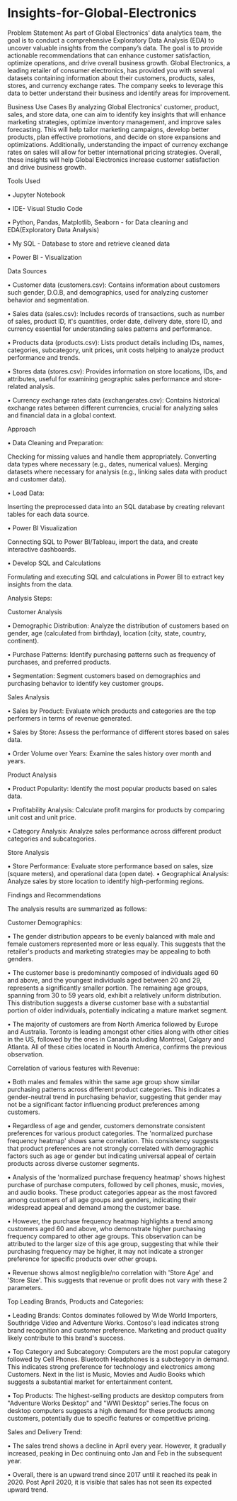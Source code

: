 # Insights-for-Global-Electronics
Problem Statement
As part of Global Electronics' data analytics team, the goal is to conduct a comprehensive Exploratory Data Analysis (EDA) to uncover valuable insights from the company’s data. The goal is to provide actionable recommendations that can enhance customer satisfaction, optimize operations, and drive overall business growth. Global Electronics, a leading retailer of consumer electronics, has provided you with several datasets containing information about their customers, products, sales, stores, and currency exchange rates. The company seeks to leverage this data to better understand their business and identify areas for improvement.

Business Use Cases
By analyzing Global Electronics' customer, product, sales, and store data, one can aim to identify key insights that will enhance marketing strategies, optimize inventory management, and improve sales forecasting. This will help tailor marketing campaigns, develop better products, plan effective promotions, and decide on store expansions and optimizations. Additionally, understanding the impact of currency exchange rates on sales will allow for better international pricing strategies. Overall, these insights will help Global Electronics increase customer satisfaction and drive business growth.

Tools Used

• Jupyter Notebook

• IDE- Visual Studio Code

• Python, Pandas, Matplotlib, Seaborn - for Data cleaning and EDA(Exploratory Data Analysis)

• My SQL - Database to store and retrieve cleaned data

• Power BI - Visualization

Data Sources

• Customer data (customers.csv): Contains information about customers such gender, D.O.B, and demographics, used for analyzing customer behavior and segmentation.

• Sales data (sales.csv): Includes records of transactions, such as number of sales, product ID, it's quantities, order date, delivery date, store ID, and currency essential for understanding sales patterns and performance.

• Products data (products.csv): Lists product details including IDs, names, categories, subcategory, unit prices, unit costs helping to analyze product performance and trends.

• Stores data (stores.csv): Provides information on store locations, IDs, and attributes, useful for examining geographic sales performance and store-related analysis.

• Currency exchange rates data (exchangerates.csv): Contains historical exchange rates between different currencies, crucial for analyzing sales and financial data in a global context.

Approach

• Data Cleaning and Preparation:

Checking for missing values and handle them appropriately. Converting data types where necessary (e.g., dates, numerical values). Merging datasets where necessary for analysis (e.g., linking sales data with product and customer data).

• Load Data:

Inserting the preprocessed data into an SQL database by creating relevant tables for each data source.

• Power BI Visualization

Connecting SQL to Power BI/Tableau, import the data, and create interactive dashboards.

• Develop SQL and Calculations

Formulating and executing SQL and calculations in Power BI to extract key insights from the data.

Analysis Steps:

Customer Analysis

• Demographic Distribution: Analyze the distribution of customers based on gender, age (calculated from birthday), location (city, state, country, continent).

• Purchase Patterns: Identify purchasing patterns such as frequency of purchases, and preferred products.

• Segmentation: Segment customers based on demographics and purchasing behavior to identify key customer groups.

Sales Analysis

• Sales by Product: Evaluate which products and categories are the top performers in terms of revenue generated.

• Sales by Store: Assess the performance of different stores based on sales data.

• Order Volume over Years: Examine the sales history over month and years.

Product Analysis

• Product Popularity: Identify the most popular products based on sales data.

• Profitability Analysis: Calculate profit margins for products by comparing unit cost and unit price.

• Category Analysis: Analyze sales performance across different product categories and subcategories.

Store Analysis

• Store Performance: Evaluate store performance based on sales, size (square meters), and operational data (open date). • Geographical Analysis: Analyze sales by store location to identify high-performing regions.

Findings and Recommendations

The analysis results are summarized as follows:

Customer Demographics:

• The gender distribution appears to be evenly balanced with male and female customers represented more or less equally. This suggests that the retailer's products and marketing strategies may be appealing to both genders.

• The customer base is predominantly composed of individuals aged 60 and above, and the youngest individuals aged between 20 and 29, represents a significantly smaller portion. The remaining age groups, spanning from 30 to 59 years old, exhibit a relatively uniform distribution. This distribution suggests a diverse customer base with a substantial portion of older individuals, potentially indicating a mature market segment.

• The majority of customers are from North America followed by Europe and Australia. Toronto is leading amongst other cities along with other cities in the US, followed by the ones in Canada including Montreal, Calgary and Atlanta. All of these cities located in Nourth America, confirms the previous observation.

Correlation of various features with Revenue:

• Both males and females within the same age group show similar purchasing patterns across different product categories. This indicates a gender-neutral trend in purchasing behavior, suggesting that gender may not be a significant factor influencing product preferences among customers.

• Regardless of age and gender, customers demonstrate consistent preferences for various product categories. The 'normalized purchase frequency heatmap' shows same correlation. This consistency suggests that product preferences are not strongly correlated with demographic factors such as age or gender but indicating universal appeal of certain products across diverse customer segments.

• Analysis of the 'normalized purchase frequency heatmap' shows highest purchase of purchase computers, followed by cell phones, music, movies, and audio books. These product categories appear as the most favored among customers of all age groups and genders, indicating their widespread appeal and demand among the customer base.

• However, the purchase frequency heatmap highlights a trend among customers aged 60 and above, who demonstrate higher purchasing frequency compared to other age groups. This observation can be attributed to the larger size of this age group, suggesting that while their purchasing frequency may be higher, it may not indicate a stronger preference for specific products over other groups.

• Revenue shows almost negligible/no correlation with 'Store Age' and 'Store Size'. This suggests that revenue or profit does not vary with these 2 parameters.

Top Leading Brands, Products and Categories:

• Leading Brands: Contos dominates followed by Wide World Importers, Southridge Video and Adventure Works. Contoso's lead indicates strong brand recognition and customer preference. Marketing and product quality likely contribute to this brand's success.

• Top Category and Subcategory: Computers are the most popular category followed by Cell Phones. Bluetooth Headphones is a subctegory in demand. This indicates strong preference for technology and electronics among Customers. Next in the list is Music, Movies and Audio Books which suggests a substantial market for entertainment content.

• Top Products: The highest-selling products are desktop computers from "Adventure Works Desktop" and "WWI Desktop" series.The focus on desktop computers suggests a high demand for these products among customers, potentially due to specific features or competitive pricing.

Sales and Delivery Trend:

• The sales trend shows a decline in April every year. However, it gradually increased, peaking in Dec continuing onto Jan and Feb in the subsequent year.

• Overall, there is an upward trend since 2017 until it reached its peak in 2020. Post April 2020, it is visible that sales has not seen its expected upward trend.
